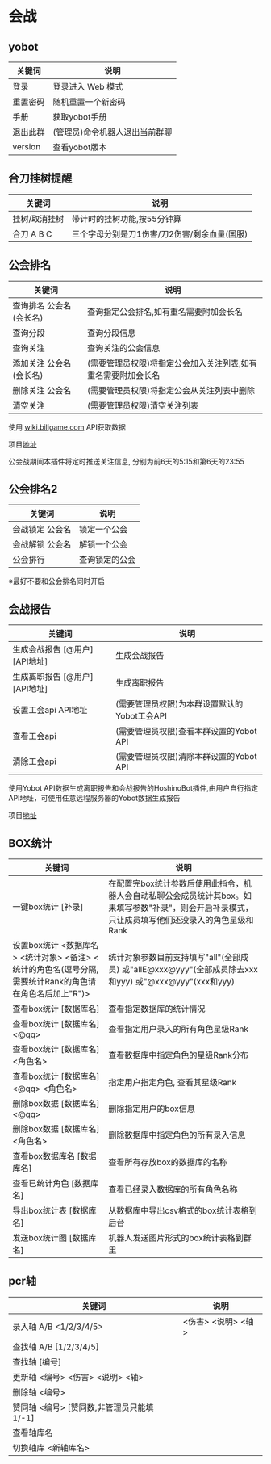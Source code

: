 # 会战

## yobot

| 关键词   | 说明                           |
| -------- | ------------------------------ |
| 登录     | 登录进入 Web 模式              |
| 重置密码 | 随机重置一个新密码             |
| 手册     | 获取yobot手册                  |
| 退出此群 | (管理员)命令机器人退出当前群聊 |
| version  | 查看yobot版本                  |

## 合刀挂树提醒

| 关键词        | 说明                                         |
| ------------- | -------------------------------------------- |
| 挂树/取消挂树 | 带计时的挂树功能,按55分钟算                  |
| 合刀 A B C    | 三个字母分别是刀1伤害/刀2伤害/剩余血量(国服) |


## 公会排名

| 关键词                   | 说明                                                         |
| ------------------------ | ------------------------------------------------------------ |
| 查询排名 公会名 (会长名) | 查询指定公会排名,如有重名需要附加会长名                      |
| 查询分段                 | 查询分段信息                                                 |
| 查询关注                 | 查询关注的公会信息                                           |
| 添加关注 公会名 (会长名) | (需要管理员权限)将指定公会加入关注列表,如有重名需要附加会长名 |
| 删除关注 公会名          | (需要管理员权限)将指定公会从关注列表中删除                   |
| 清空关注                 | (需要管理员权限)清空关注列表                                 |

使用 [wiki.biligame.com](https://wiki.biligame.com/pcr/团队战分数查询工具) API获取数据

项目[地址]((https://github.com/zyujs/clanbattle_rank))

公会战期间本插件将定时推送关注信息, 分别为前6天的5:15和第6天的23:55


## 公会排名2

| 关键词          | 说明           |
| --------------- | -------------- |
| 会战锁定 公会名 | 锁定一个公会   |
| 会战解锁 公会名 | 解锁一个公会   |
| 公会排行        | 查询锁定的公会 |

※最好不要和公会排名同时开启

## 会战报告

| 关键词                         | 说明                                         |
| ------------------------------ | -------------------------------------------- |
| 生成会战报告 [@用户] [API地址] | 生成会战报告                                 |
| 生成离职报告 [@用户] [API地址] | 生成离职报告                                 |
| 设置工会api API地址            | (需要管理员权限)为本群设置默认的Yobot工会API |
| 查看工会api                    | (需要管理员权限)查看本群设置的Yobot API      |
| 清除工会api                    | (需要管理员权限)清除本群设置的Yobot API      |

使用Yobot API数据生成离职报告和会战报告的HoshinoBot插件,由用户自行指定API地址，可使用任意远程服务器的Yobot数据生成报告

项目[地址](https://github.com/zyujs/clanbattle_report)



## BOX统计

| 关键词                                                       | 说明                                                         |
| ------------------------------------------------------------ | ------------------------------------------------------------ |
| 一键box统计 [补录]                                           | 在配置完box统计参数后使用此指令，机器人会自动私聊公会成员统计其box。如果填写参数"补录"，则会开启补录模式，只让成员填写他们还没录入的角色星级和Rank |
| 设置box统计 <数据库名> <统计对象> <备注> <统计的角色名(逗号分隔,需要统计Rank的角色请在角色名后加上"R")> | 统计对象参数目前支持填写"all"(全部成员) 或"allE@xxx@yyy"(全部成员除去xxx和yyy) 或"@xxx@yyy"(xxx和yyy) |
| 查看box统计 [数据库名]                                       | 查看指定数据库的统计情况                                     |
| 查看box统计 [数据库名] <@qq>                                 | 查看指定用户录入的所有角色星级Rank                           |
| 查看box统计 [数据库名] <角色名>                              | 查看数据库中指定角色的星级Rank分布                           |
| 查看box统计 [数据库名] <@qq> <角色名>                        | 指定用户指定角色, 查看其星级Rank                             |
| 删除box数据 [数据库名] <@qq>                                 | 删除指定用户的box信息                                        |
| 删除box数据 [数据库名] <角色名>                              | 删除数据库中指定角色的所有录入信息                           |
| 查看box数据库名 [数据库名]                                   | 查看所有存放box的数据库的名称                                |
| 查看已统计角色 [数据库名]                                    | 查看已经录入数据库的所有角色名称                             |
| 导出box统计表 [数据库名]                                     | 从数据库中导出csv格式的box统计表格到后台                     |
| 发送box统计图 [数据库名]                                     | 机器人发送图片形式的box统计表格到群里                        |

## pcr轴

| 关键词                                    | 说明               |
| ----------------------------------------- | ------------------ |
| 录入轴  A/B <1/2/3/4/5>                   | <伤害> <说明> <轴> |
| 查找轴  A/B [1/2/3/4/5]                   |                    |
| 查找轴 [编号]                             |                    |
| 更新轴 <编号> <伤害> <说明> <轴>          |                    |
| 删除轴 <编号>                             |                    |
| 赞同轴 <编号> [赞同数,非管理员只能填1/-1] |                    |
| 查看轴库名                                |                    |
| 切换轴库 <新轴库名>                       |                    |

